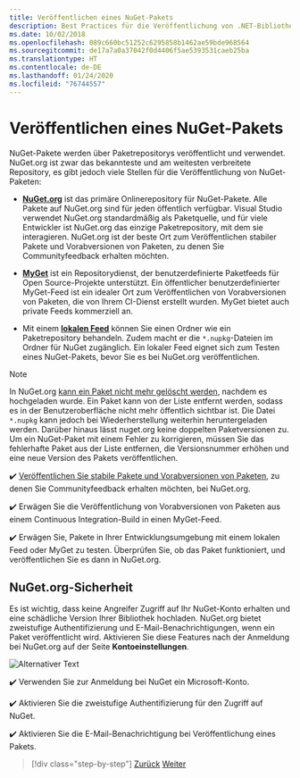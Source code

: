 ```yaml
---
title: Veröffentlichen eines NuGet-Pakets
description: Best Practices für die Veröffentlichung von .NET-Bibliotheken in NuGet.
ms.date: 10/02/2018
ms.openlocfilehash: 089c660bc51252c6295858b1462ae59bde968564
ms.sourcegitcommit: de17a7a0a37042f0d4406f5ae5393531caeb25ba
ms.translationtype: HT
ms.contentlocale: de-DE
ms.lasthandoff: 01/24/2020
ms.locfileid: "76744557"
---
```

# <a name="publishing-a-nuget-package"></a>Veröffentlichen eines NuGet-Pakets

NuGet-Pakete werden über Paketrepositorys veröffentlicht und verwendet. NuGet.org ist zwar das bekannteste und am weitesten verbreitete Repository, es gibt jedoch viele Stellen für die Veröffentlichung von NuGet-Paketen:

* **[NuGet.org](https://www.nuget.org/)** ist das primäre Onlinerepository für NuGet-Pakete. Alle Pakete auf NuGet.org sind für jeden öffentlich verfügbar. Visual Studio verwendet NuGet.org standardmäßig als Paketquelle, und für viele Entwickler ist NuGet.org das einzige Paketrepository, mit dem sie interagieren. NuGet.org ist der beste Ort zum Veröffentlichen stabiler Pakete und Vorabversionen von Paketen, zu denen Sie Communityfeedback erhalten möchten.

* **[MyGet](https://myget.org/)** ist ein Repositorydienst, der benutzerdefinierte Paketfeeds für Open Source-Projekte unterstützt. Ein öffentlicher benutzerdefinierter MyGet-Feed ist ein idealer Ort zum Veröffentlichen von Vorabversionen von Paketen, die von Ihrem CI-Dienst erstellt wurden. MyGet bietet auch private Feeds kommerziell an.

* Mit einem **[lokalen Feed](/nuget/hosting-packages/local-feeds)** können Sie einen Ordner wie ein Paketrepository behandeln. Zudem macht er die `*.nupkg`-Dateien im Ordner für NuGet zugänglich. Ein lokaler Feed eignet sich zum Testen eines NuGet-Pakets, bevor Sie es bei NuGet.org veröffentlichen.

> [!NOTE]
> In NuGet.org [kann ein Paket nicht mehr gelöscht werden](/nuget/policies/deleting-packages), nachdem es hochgeladen wurde. Ein Paket kann von der Liste entfernt werden, sodass es in der Benutzeroberfläche nicht mehr öffentlich sichtbar ist. Die Datei `*.nupkg` kann jedoch bei Wiederherstellung weiterhin heruntergeladen werden. Darüber hinaus lässt nuget.org keine doppelten Paketversionen zu. Um ein NuGet-Paket mit einem Fehler zu korrigieren, müssen Sie das fehlerhafte Paket aus der Liste entfernen, die Versionsnummer erhöhen und eine neue Version des Pakets veröffentlichen.

✔️ [Veröffentlichen Sie stabile Pakete und Vorabversionen von Paketen](/nuget/create-packages/publish-a-package), zu denen Sie Communityfeedback erhalten möchten, bei NuGet.org.

✔️ Erwägen Sie die Veröffentlichung von Vorabversionen von Paketen aus einem Continuous Integration-Build in einen MyGet-Feed.

✔️ Erwägen Sie, Pakete in Ihrer Entwicklungsumgebung mit einem lokalen Feed oder MyGet zu testen. Überprüfen Sie, ob das Paket funktioniert, und veröffentlichen Sie es dann in NuGet.org.

## <a name="nugetorg-security"></a>NuGet.org-Sicherheit

Es ist wichtig, dass keine Angreifer Zugriff auf Ihr NuGet-Konto erhalten und eine schädliche Version Ihrer Bibliothek hochladen. NuGet.org bietet zweistufige Authentifizierung und E-Mail-Benachrichtigungen, wenn ein Paket veröffentlicht wird. Aktivieren Sie diese Features nach der Anmeldung bei NuGet.org auf der Seite **Kontoeinstellungen**.

![Alternativer Text](./media/publish-nuget-package/nuget-2fa.png "NuGet-Kontosicherheit")

✔️ Verwenden Sie zur Anmeldung bei NuGet ein Microsoft-Konto.

✔️ Aktivieren Sie die zweistufige Authentifizierung für den Zugriff auf NuGet.

✔️ Aktivieren Sie die E-Mail-Benachrichtigung bei Veröffentlichung eines Pakets.

>[!div class="step-by-step"]
>[Zurück](sourcelink.md)
>[Weiter](versioning.md)
